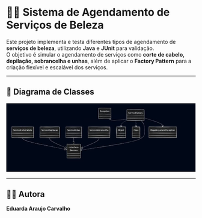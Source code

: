 # 💇‍♀️ Sistema de Agendamento de Serviços de Beleza

Este projeto implementa e testa diferentes tipos de agendamento de **serviços de beleza**, utilizando **Java** e **JUnit** para validação.  
O objetivo é simular o agendamento de serviços como **corte de cabelo, depilação, sobrancelha e unhas**, além de aplicar o **Factory Pattern** para a criação flexível e escalável dos serviços.

---
## 📌 Diagrama de Classes

![Diagrama UML](diagrama_de_classes.jpg)

---

## 👩‍💻 Autora

**Eduarda Araujo Carvalho**  
